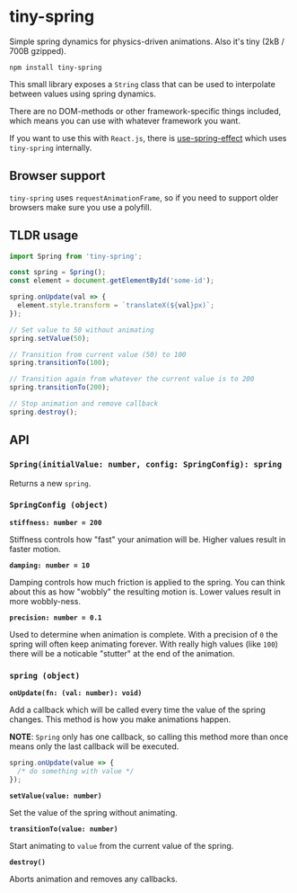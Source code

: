 # tiny-spring

Simple spring dynamics for physics-driven animations. Also it's tiny (2kB / 700B gzipped).

```
npm install tiny-spring
```

This small library exposes a `String` class that can be used to interpolate between values using spring dynamics.

There are no DOM-methods or other framework-specific things included, which means you can use with whatever framework you want.

If you want to use this with `React.js`, there is [use-spring-effect](https://www.npmjs.com/package/use-spring-effect) which uses `tiny-spring` internally.

## Browser support

`tiny-spring` uses `requestAnimationFrame`, so if you need to support older browsers make sure you use a polyfill.

## TLDR usage

```js
import Spring from 'tiny-spring';

const spring = Spring();
const element = document.getElementById('some-id');

spring.onUpdate(val => {
  element.style.transform = `translateX(${val}px)`;
});

// Set value to 50 without animating
spring.setValue(50);

// Transition from current value (50) to 100
spring.transitionTo(100);

// Transition again from whatever the current value is to 200
spring.transitionTo(200);

// Stop animation and remove callback
spring.destroy();
```

## API

### `Spring(initialValue: number, config: SpringConfig): spring`

Returns a new `spring`.

### `SpringConfig (object)`

**`stiffness: number = 200`**

Stiffness controls how "fast" your animation will be. Higher values result in faster motion.

**`damping: number = 10`**

Damping controls how much friction is applied to the spring. You can think about this as how "wobbly" the resulting motion is. Lower values result in more wobbly-ness.

**`precision: number = 0.1`**

Used to determine when animation is complete. With a precision of `0` the spring will often keep animating forever. With really high values (like `100`) there will be a noticable "stutter" at the end of the animation.

### `spring (object)`

**`onUpdate(fn: (val: number): void)`**

Add a callback which will be called every time the value of the spring changes. This method is how you make animations happen.

**NOTE**: `Spring` only has one callback, so calling this method more than once means only the last callback will be executed.

```js
spring.onUpdate(value => {
  /* do something with value */
});
```

**`setValue(value: number)`**

Set the value of the spring without animating.

**`transitionTo(value: number)`**

Start animating to `value` from the current value of the spring.

**`destroy()`**

Aborts animation and removes any callbacks.

